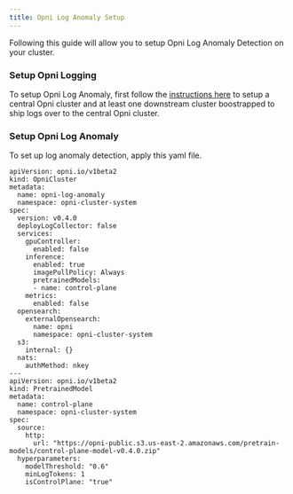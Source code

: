 ```yaml
---
title: Opni Log Anomaly Setup
---
```


Following this guide will allow you to setup Opni Log Anomaly Detection on your cluster.

### Setup Opni Logging

To setup Opni Log Anomaly, first follow the [instructions here](../logging/logging.md) to setup a central Opni cluster and at least one downstream cluster boostrapped to ship logs over to the central Opni cluster.

### Setup Opni Log Anomaly
To set up log anomaly detection, apply this yaml file.

```
apiVersion: opni.io/v1beta2
kind: OpniCluster
metadata:
  name: opni-log-anomaly
  namespace: opni-cluster-system
spec:
  version: v0.4.0
  deployLogCollector: false
  services:
    gpuController:
      enabled: false
    inference:
      enabled: true
      imagePullPolicy: Always
      pretrainedModels:
      - name: control-plane
    metrics:
      enabled: false
  opensearch:
    externalOpensearch:
      name: opni
      namespace: opni-cluster-system
  s3:
    internal: {}
  nats:
    authMethod: nkey
---
apiVersion: opni.io/v1beta2
kind: PretrainedModel
metadata:
  name: control-plane
  namespace: opni-cluster-system
spec:
  source:
    http:
      url: "https://opni-public.s3.us-east-2.amazonaws.com/pretrain-models/control-plane-model-v0.4.0.zip"
  hyperparameters:
    modelThreshold: "0.6"
    minLogTokens: 1
    isControlPlane: "true"
```